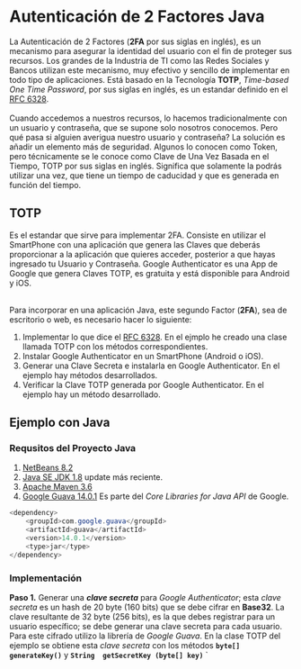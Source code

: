 # Autenticación de 2 Factores Java
La Autenticación de 2 Factores (**2FA** por sus siglas en inglés), es un mecanismo para asegurar la identidad del usuario con el fin de proteger sus recursos. Los grandes de la Industria de TI como las Redes Sociales y Bancos utilizan este mecanismo, muy efectivo y sencillo de implementar en todo tipo de aplicaciones. Está basado en la Tecnología **TOTP**, *Time-based One Time Password*, por sus siglas en inglés, es un estandar definido en el [RFC 6328][rfc6328].
<br/><br/>
Cuando accedemos a nuestros recursos, lo hacemos tradicionalmente con un usuario y contraseña, que se supone solo nosotros conocemos. Pero qué pasa si alguien averigua nuestro usuario y contraseña? La solución es añadir un elemento más de seguridad. Algunos lo conocen como Token, pero técnicamente se le conoce como Clave de Una Vez Basada en el Tiempo, TOTP por sus siglas en inglés. Significa que solamente la podrás utilizar una vez, que tiene un tiempo de caducidad y que es generada en función del tiempo.

## TOTP
Es el estandar que sirve para implementar 2FA. Consiste en utilizar el SmartPhone con una aplicación que genera las Claves que deberás proporcionar a la aplicación que quieres acceder, posterior a que hayas ingresado tu Usuario y Contraseña. Google Authenticator es una App de Google que genera Claves TOTP, es gratuita y está disponible para Android y iOS.<br/><br/>

Para incorporar en una aplicación Java, este segundo Factor (**2FA**), sea de escritorio o web, es necesario hacer lo siguiente:
1. Implementar lo que dice el [RFC 6328][rfc6328]. En el ejmplo he creado una clase llamada TOTP con los métodos correspondientes. 
2. Instalar Google Authenticator en un SmartPhone (Android o iOS).
3. Generar una Clave Secreta e instalarla en Google Authenticator. En el ejemplo hay métodos desarrollados.
4. Verificar la Clave TOTP generada por Google Authenticator. En el ejemplo hay un método desarrollado.

## Ejemplo con Java

### Requsitos del Proyecto Java
1. [NetBeans 8.2](https://netbeans.org/downloads/)
2. [Java SE JDK 1.8](https://www.oracle.com/technetwork/java/javase/downloads/jdk8-downloads-2133151.html?fbclid=IwAR21GQMtgfZY7ZzLscX538bwGPkzqT8ap2jXCFUy0Ycnmxqy4hEDja7XPJo) update más reciente.
3. [Apache Maven 3.6](https://www-us.apache.org/dist/maven/maven-3/3.6.0/binaries/apache-maven-3.6.0-bin.zip?fbclid=IwAR2pO8S7v5Frm0eKYDoTemFWSu7w0fIYOIXsDrmrthNlUKGHQbF6uN5TkoM)
4. [Google Guava 14.0.1](https://repo1.maven.org/maven2/com/google/guava/guava/14.0.1/) Es parte del *Core Libraries for Java API* de Google.
```java
<dependency>
    <groupId>com.google.guava</groupId>
    <artifactId>guava</artifactId>
    <version>14.0.1</version>
    <type>jar</type>
</dependency>
```
### Implementación
**Paso 1.** Generar una **_clave secreta_** para *Google Authenticator*; esta *clave secreta* es un hash de 20 byte (160 bits) que se debe cifrar en **Base32**. La clave resultante de 32 byte (256 bits), es la que debes registrar para un usuario específico; se debe generar una clave secreta para cada usuario. Para este cifrado utilizo la librería de *Google Guava*. En la clase TOTP del ejemplo se obtiene esta *clave secreta* con los métodos **`byte[]  generateKey()`** y **`String  getSecretKey (byte[] key)`**
`

[rfc6328]: https://tools.ietf.org/html/rfc6238?fbclid=IwAR0gbgA80ZkOYv5FNtd4B_mQb7rsdrOwkIuDofW8Htw_3xPf1QXvf3iP3zk
